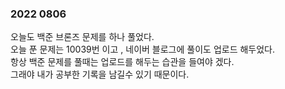 ### 2022 0806

오늘도 백준 브론즈 문제를 하나 풀었다.   
오늘 푼 문제는 10039번 이고 , 네이버 블로그에 풀이도 업로드 해두었다.  
항상 백준 문제를 풀때는 업로드를 해두는 습관을 들여야 겠다.  
그래야 내가 공부한 기록을 남길수 있기 때문이다.  
